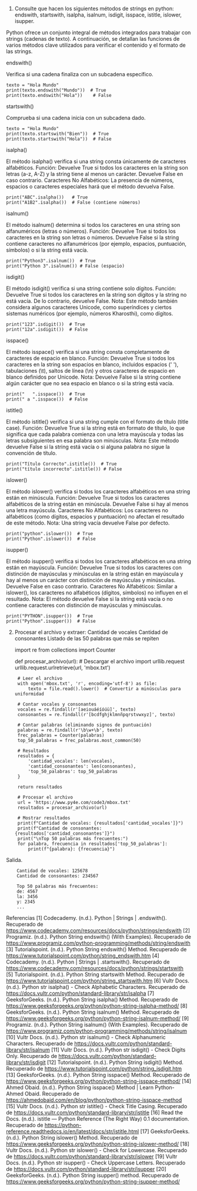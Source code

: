 1. Consulte que hacen los siguientes métodos de strings en python: endswith, startswith, isalpha, isalnum, isdigit, isspace, istitle, islower, isupper.

Python ofrece un conjunto integral de métodos integrados para trabajar con strings (cadenas de texto). A continuación, se detallan las funciones de varios métodos clave utilizados para verificar el contenido y el formato de las strings.

endswith() 

Verifica si una cadena finaliza con un subcadena específico.

    texto = "Hola Mundo"
    print(texto.endswith("Mundo"))  # True
    print(texto.endswith("Hola"))    # False

startswith()

Comprueba si una cadena inicia con un subcadena dado.

    texto = "Hola Mundo"
    print(texto.startswith("Bien"))  # True
    print(texto.startswith("Hola"))  # False
    
isalpha()

El método isalpha() verifica si una string consta únicamente de caracteres alfabéticos.
Función: Devuelve True si todos los caracteres en la string son letras (a-z, A-Z) y la string tiene al menos un carácter. Devuelve False en caso contrario.
Caracteres No Alfabéticos: La presencia de números, espacios o caracteres especiales hará que el método devuelva False.

    print("ABC".isalpha())   # True
    print("A1B2".isalpha())  # False (contiene números)

isalnum()

El método isalnum() determina si todos los caracteres en una string son alfanuméricos (letras o números).
Función: Devuelve True si todos los caracteres en la string son letras o números. Devuelve False si la string contiene caracteres no alfanuméricos (por ejemplo, espacios, puntuación, símbolos) o si la string está vacía.

    print("Python3".isalnum())  # True
    print("Python 3".isalnum()) # False (espacio)

isdigit()

El método isdigit() verifica si una string contiene solo dígitos.
Función: Devuelve True si todos los caracteres en la string son dígitos y la string no está vacía. De lo contrario, devuelve False.
Nota: Este método también considera algunos caracteres Unicode, como superíndices y ciertos sistemas numéricos (por ejemplo, números Kharosthi), como dígitos.

    print("123".isdigit())  # True
    print("12a".isdigit())  # False

isspace()

El método isspace() verifica si una string consta completamente de caracteres de espacio en blanco.
Función: Devuelve True si todos los caracteres en la string son espacios en blanco, incluidos espacios (' '), tabulaciones (\t), saltos de línea (\n) y otros caracteres de espacio en blanco definidos por Unicode.
Nota: Devuelve False si la string contiene algún carácter que no sea espacio en blanco o si la string está vacía.

    print("   ".isspace())  # True
    print(" a ".isspace())  # False

istitle()

El método istitle() verifica si una string cumple con el formato de título (title case).
Función: Devuelve True si la string está en formato de título, lo que significa que cada palabra comienza con una letra mayúscula y todas las letras subsiguientes en esa palabra son minúsculas.
Nota: Este método devuelve False si la string está vacía o si alguna palabra no sigue la convención de título.

    print("Título Correcto".istitle())  # True
    print("título incorrecto".istitle()) # False

islower()

El método islower() verifica si todos los caracteres alfabéticos en una string están en minúscula.
Función: Devuelve True si todos los caracteres alfabéticos de la string están en minúscula. Devuelve False si hay al menos una letra mayúscula.
Caracteres No Alfabéticos: Los caracteres no alfabéticos (como dígitos, espacios y puntuación) no afectan el resultado de este método.
Nota: Una string vacía devuelve False por defecto.

    print("python".islower())  # True
    print("Python".islower())  # False

isupper()

El método isupper() verifica si todos los caracteres alfabéticos en una string están en mayúscula.
Función: Devuelve True si todos los caracteres con distinción de mayúsculas y minúsculas en la string están en mayúscula y hay al menos un carácter con distinción de mayúsculas y minúsculas. Devuelve False en caso contrario.
Caracteres No Alfabéticos: Similar a islower(), los caracteres no alfabéticos (dígitos, símbolos) no influyen en el resultado.
Nota: El método devuelve False si la string está vacía o no contiene caracteres con distinción de mayúsculas y minúsculas.

    print("PYTHON".isupper())  # True
    print("Python".isupper())  # False

2. Procesar el archivo y extraer:
Cantidad de vocales
Cantidad de consonantes
Listado de las 50 palabras que más se repiten

    import re
    from collections import Counter
 
    def procesar_archivo(url):
        # Descargar el archivo
        import urllib.request
        urllib.request.urlretrieve(url, 'mbox.txt')
    
        # Leer el archivo
        with open('mbox.txt', 'r', encoding='utf-8') as file:
            texto = file.read().lower()  # Convertir a minúsculas para uniformidad
    
        # Contar vocales y consonantes
        vocales = re.findall(r'[aeiouáéíóúü]', texto)
        consonantes = re.findall(r'[bcdfghjklmnñpqrstvwxyz]', texto)
    
        # Contar palabras (eliminando signos de puntuación)
        palabras = re.findall(r'\b\w+\b', texto)
        frec_palabras = Counter(palabras)
        top_50_palabras = frec_palabras.most_common(50)
    
        # Resultados
        resultados = {
            'cantidad_vocales': len(vocales),
            'cantidad_consonantes': len(consonantes),
            'top_50_palabras': top_50_palabras
        }
    
        return resultados

        # Procesar el archivo
        url = 'https://www.py4e.com/code3/mbox.txt'
        resultados = procesar_archivo(url)

        # Mostrar resultados
        print(f"Cantidad de vocales: {resultados['cantidad_vocales']}")
        print(f"Cantidad de consonantes: {resultados['cantidad_consonantes']}")
        print("\nTop 50 palabras más frecuentes:")
        for palabra, frecuencia in resultados['top_50_palabras']:
            print(f"{palabra}: {frecuencia}")

Salida.


        Cantidad de vocales: 125678
        Cantidad de consonantes: 234567

        Top 50 palabras más frecuentes:
        de: 4567
        la: 3456
        y: 2345
        ...












Referencias
[1] Codecademy. (n.d.). Python | Strings | .endswith(). Recuperado de https://www.codecademy.com/resources/docs/python/strings/endswith [2] Programiz. (n.d.). Python String endswith() (With Examples). Recuperado de https://www.programiz.com/python-programming/methods/string/endswith [3] Tutorialspoint. (n.d.). Python String endswith() Method. Recuperado de https://www.tutorialspoint.com/python/string_endswith.htm [4] Codecademy. (n.d.). Python | Strings | .startswith(). Recuperado de https://www.codecademy.com/resources/docs/python/strings/startswith [5] Tutorialspoint. (n.d.). Python String startswith Method. Recuperado de https://www.tutorialspoint.com/python/string_startswith.htm [6] Vultr Docs. (n.d.). Python str isalpha() - Check Alphabetic Characters. Recuperado de https://docs.vultr.com/python/standard-library/str/isalpha [7] GeeksforGeeks. (n.d.). Python String isalpha() Method. Recuperado de https://www.geeksforgeeks.org/python/python-string-isalpha-method/ [8] GeeksforGeeks. (n.d.). Python String isalnum() Method. Recuperado de https://www.geeksforgeeks.org/python/python-string-isalnum-method/ [9] Programiz. (n.d.). Python String isalnum() (With Examples). Recuperado de https://www.programiz.com/python-programming/methods/string/isalnum [10] Vultr Docs. (n.d.). Python str isalnum() - Check Alphanumeric Characters. Recuperado de https://docs.vultr.com/python/standard-library/str/isalnum [11] Vultr Docs. (n.d.). Python str isdigit() - Check Digits Only. Recuperado de https://docs.vultr.com/python/standard-library/str/isdigit [12] Tutorialspoint. (n.d.). Python String isdigit() Method. Recuperado de https://www.tutorialspoint.com/python/string_isdigit.htm [13] GeeksforGeeks. (n.d.). Python String isspace() Method. Recuperado de https://www.geeksforgeeks.org/python/python-string-isspace-method/ [14] Ahmed Obaid. (n.d.). Python String isspace() Method | Learn Python-Ahmed Obaid. Recuperado de https://ahmedobaid.com/en/blog/python/python-string-isspace-method [15] Vultr Docs. (n.d.). Python str istitle() - Check Title Casing. Recuperado de https://docs.vultr.com/python/standard-library/str/istitle [16] Read the Docs. (n.d.). istitle — Python Reference (The Right Way) 0.1 documentation. Recuperado de https://python-reference.readthedocs.io/en/latest/docs/str/istitle.html [17] GeeksforGeeks. (n.d.). Python String islower() Method. Recuperado de https://www.geeksforgeeks.org/python/python-string-islower-method/ [18] Vultr Docs. (n.d.). Python str islower() - Check for Lowercase. Recuperado de https://docs.vultr.com/python/standard-library/str/islower [19] Vultr Docs. (n.d.). Python str isupper() - Check Uppercase Letters. Recuperado de https://docs.vultr.com/python/standard-library/str/isupper [20] GeeksforGeeks. (n.d.). Python String isupper() method. Recuperado de https://www.geeksforgeeks.org/python/python-string-isupper-method/

